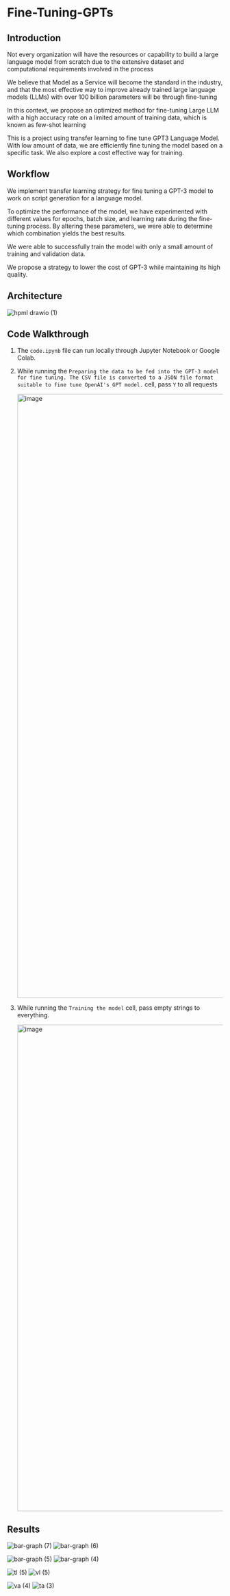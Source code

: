 # Fine-Tuning-GPTs

## Introduction
Not every organization will have the resources or capability to build a large language model from scratch due to the extensive dataset and computational requirements involved in the process

We believe that Model as a Service will become the standard in the industry, and that the most effective way to improve already trained large language models (LLMs) with over 100 billion parameters will be through fine-tuning

In this context, we propose an optimized method for fine-tuning Large LLM with a high accuracy rate on a limited amount of training data, which is known as few-shot learning


This is a project using transfer learning to fine tune GPT3 Language Model. With low amount of data, we are efficiently fine tuning the model based on a specific task. We also explore a cost effective way for training. 

## Workflow
We implement transfer learning strategy for fine tuning a GPT-3 model to work on script generation for a language model.

To optimize the performance of the model, we have experimented with different values for epochs, batch size, and learning rate during the fine-tuning process. By altering these parameters, we were able to determine which combination yields the best results.

We were able to successfully train the model with only a small amount of training and validation data.

We propose a strategy to lower the cost of GPT-3 while maintaining its high quality.

## Architecture

![hpml drawio (1)](https://user-images.githubusercontent.com/64778259/208584100-9d38a668-04b2-4793-b2e5-d3425a854533.png)

## Code Walkthrough

1) The `code.ipynb` file can run locally through Jupyter Notebook or Google Colab.
2) While running the `Preparing the data to be fed into the GPT-3 model for fine tuning. The CSV file is converted to a JSON file format suitable to fine tune OpenAI's GPT model.` cell, pass `Y` to all requests

   <img width="1408" alt="image" src="https://user-images.githubusercontent.com/64778259/208596331-b96d823d-eebc-4a95-b453-2894bccf20d8.png">
   
3) While running the `Training the model` cell, pass empty strings to everything.

   <img width="1134" alt="image" src="https://user-images.githubusercontent.com/64778259/208596662-733ba91c-288d-42df-af56-530b1f79708c.png">

## Results

![bar-graph (7)](https://user-images.githubusercontent.com/64778259/208597297-55f95c27-d830-470b-b30c-9ea3534baf4f.png)
![bar-graph (6)](https://user-images.githubusercontent.com/64778259/208597299-9eabaf43-ee55-43cd-9829-da801c303d57.png)

![bar-graph (5)](https://user-images.githubusercontent.com/64778259/208597301-2054e1c9-3a55-46cb-8cc4-355c32a8161a.png)
![bar-graph (4)](https://user-images.githubusercontent.com/64778259/208597302-407d675e-5c4b-4c83-b4fa-e0a7ef410fec.png)


![tl (5)](https://user-images.githubusercontent.com/64778259/208597394-206cffb9-b847-4637-9e08-6f529278bad4.png)
![vl (5)](https://user-images.githubusercontent.com/64778259/208597396-3923a6be-811a-4c1e-be56-32c508df4175.png)

![va (4)](https://user-images.githubusercontent.com/64778259/208597400-973ed62e-1115-4ba2-a3cd-7f4942409dce.png)
![ta (3)](https://user-images.githubusercontent.com/64778259/208597405-1991a118-3d03-497b-8a11-7111d8c52a2e.png)


